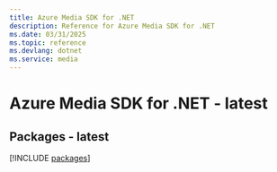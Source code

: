 ```yaml
---
title: Azure Media SDK for .NET
description: Reference for Azure Media SDK for .NET
ms.date: 03/31/2025
ms.topic: reference
ms.devlang: dotnet
ms.service: media
---
```

# Azure Media SDK for .NET - latest
## Packages - latest
[!INCLUDE [packages](media-index.md)]